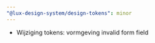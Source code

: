 ```yaml
---
"@lux-design-system/design-tokens": minor
---
```


- Wijziging tokens: vormgeving invalid form field
